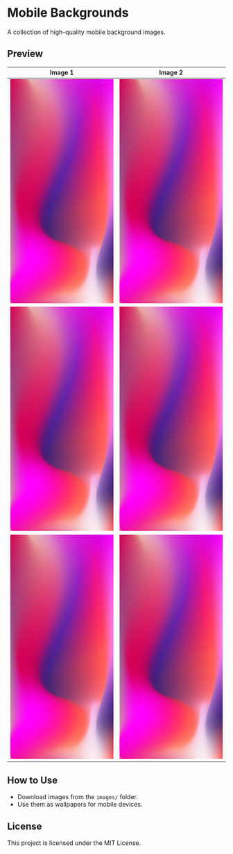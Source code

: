 
# Mobile Backgrounds

A collection of high-quality mobile background images.

## Preview

| Image 1 | Image 2 |
|---------|---------|
| ![Image 1](images/pink-mobile-background-image.png) | ![Image 2](images/pink-mobile-background-image.png) |
| ![Image 3](images/pink-mobile-background-image.png) | ![Image 4](images/pink-mobile-background-image.png) |
| ![Image 5](images/pink-mobile-background-image.png) | ![Image 6](images/pink-mobile-background-image.png) |

## How to Use
- Download images from the `images/` folder.
- Use them as wallpapers for mobile devices.

## License
This project is licensed under the MIT License.
